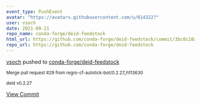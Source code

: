 ```yaml
---
event_type: PushEvent
avatar: "https://avatars.githubusercontent.com/u/814322?"
user: vsoch
date: 2021-09-21
repo_name: conda-forge/deid-feedstock
html_url: https://github.com/conda-forge/deid-feedstock/commit/3bc0c18ac51e569cdfe8ae482440b06ff2b0b9d3
repo_url: https://github.com/conda-forge/deid-feedstock
---
```


<a href='https://github.com/vsoch' target='_blank'>vsoch</a> pushed to <a href='https://github.com/conda-forge/deid-feedstock' target='_blank'>conda-forge/deid-feedstock</a>

<small>Merge pull request #29 from regro-cf-autotick-bot/0.2.27_h113630

deid v0.2.27</small>

<a href='https://github.com/conda-forge/deid-feedstock/commit/3bc0c18ac51e569cdfe8ae482440b06ff2b0b9d3' target='_blank'>View Commit</a>